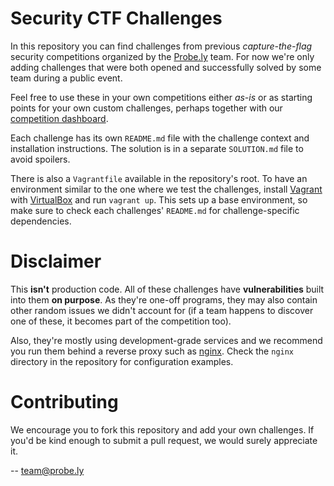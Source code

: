 Security CTF Challenges
=======================

In this repository you can find challenges from previous _capture-the-flag_ security competitions organized by the [Probe.ly](https://probe.ly) team. For now we're only adding challenges that were both opened and successfully solved by some team during a public event.

Feel free to use these in your own competitions either _as-is_ or as starting points for your own custom challenges, perhaps together with our [competition dashboard](https://github.com/Probely/CTF-Game).

Each challenge has its own `README.md` file with the challenge context and installation instructions. The solution is in a separate `SOLUTION.md` file to avoid spoilers.

There is also a `Vagrantfile` available in the repository's root. To have an environment similar to the one where we test the challenges, install [Vagrant](https://www.vagrantup.com/) with [VirtualBox](https://www.virtualbox.org/) and run `vagrant up`. This sets up a base environment, so make sure to check each challenges' `README.md` for challenge-specific dependencies.

Disclaimer
==========

This **isn't** production code. All of these challenges have **vulnerabilities** built into them **on purpose**. As they're one-off programs, they may also contain other random issues we didn't account for (if a team happens to discover one of these, it becomes part of the competition too).

Also, they're mostly using development-grade services and we recommend you run them behind a reverse proxy such as [nginx](https://nginx.org/). Check the `nginx` directory in the repository for configuration examples.

Contributing
============

We encourage you to fork this repository and add your own challenges. If you'd be kind enough to submit a pull request, we would surely appreciate it.

--
team@probe.ly
